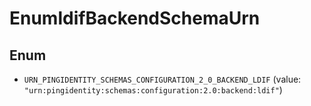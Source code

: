 

# EnumldifBackendSchemaUrn

## Enum


* `URN_PINGIDENTITY_SCHEMAS_CONFIGURATION_2_0_BACKEND_LDIF` (value: `"urn:pingidentity:schemas:configuration:2.0:backend:ldif"`)



